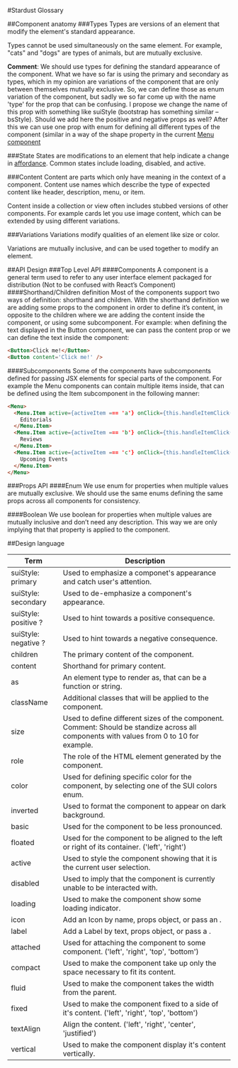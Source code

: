 #Stardust Glossary

##Component anatomy
###Types
Types are versions of an element that modify the element's standard appearance.

Types cannot be used simultaneously on the same element. For example, "cats" and "dogs" are types of animals, but are mutually exclusive.

<b>Comment</b>: We should use types for defining the standard appearance of the component. What we have so far is using the primary and secondary as types, which in my opinion are variations of the component that are only between themselves mutually exclusive. So, we can define those as enum variation of the component, but sadly we so far come up with the name 'type' for the prop that can be confusing. I propose we change the name of this prop with something like suiStyle (bootstrap has something similar – bsStyle). Should we add here the positive and negative props as well? After this we can use one prop with enum for defining all different types of the component (similar in a way of the shape property in the current [Menu component](https://github.com/stardust-ui/stardust/pull/68)

###State
States are modifications to an element that help indicate a change in [affordance](http://www.usabilityfirst.com/glossary/affordance/). Common states include loading, disabled, and active.

###Content
Content are parts which only have meaning in the context of a component. Content use names which describe the type of expected content like header, description, menu, or item.

Content inside a collection or view often includes stubbed versions of other components. For example cards let you use image content, which can be extended by using different variations.

###Variations
Variations modify qualities of an element like size or color.

Variations are mutually inclusive, and can be used together to modify an element.

##API Design
###Top Level API
####Components
A component is a general term used to refer to any user interface element packaged for distribution (Not to be confused with React’s Component)
####Shorthand/Children definition
Most of the components support two ways of definition: shorthand and children. With the shorthand definition we are adding some props to the component in order to define it’s content, in opposite to the children where we are adding the content inside the component, or using some subcomponent. For example: when defining the text displayed in the Button component, we can pass the content prop or we can define the text inside the component:
```html
<Button>Click me!</Button>
<Button content='Click me!' />
```
####Subcomponents
Some of the components have subcomponents defined for passing JSX elements for special parts of the component. For example the Menu components can contain multiple items inside, that can be defined using the Item subcomponent in the following manner:
```html
<Menu>
  <Menu.Item active={activeItem === 'a'} onClick={this.handleItemClick('a')}>
    Editorials
  </Menu.Item>
  <Menu.Item active={activeItem === 'b'} onClick={this.handleItemClick('b')}>
    Reviews
  </Menu.Item>
  <Menu.Item active={activeItem === 'c'} onClick={this.handleItemClick('c')}>
    Upcoming Events
  </Menu.Item>
</Menu>
```
###Props API
####Enum
We use enum for properties when multiple values are mutually exclusive. We should use the same enums defining the same props across all components for consistency.

####Boolean
We use boolean for properties when multiple values are mutually inclusive and don’t need any description. This way we are only implying that that property is applied to the component.

##Design language

|Term|Description|
--- | ---
suiStyle: primary | Used to emphasize a componet's appearance and catch user's attention.
suiStyle: secondary | Used to de-emphasize a component's appearance.
suiStyle: positive ? | Used to hint towards a positive consequence.
suiStyle: negative ? | Used to hint towards a negative consequence.
children | The primary content of the component.
content | Shorthand for primary content.
as | An element type to render as, that can be a function or string.
className | Additional classes that will be applied to the component.
size | Used to define different sizes of the component. Comment: Should be standize across all components with values from 0 to 10 for example.
role | The role of the HTML element generated by the component.
color | Used for defining specific color for the component, by selecting one of the SUI colors enum.
inverted | Used to format the component to appear on dark background.
basic | Used for the component to be less pronounced.
floated | Used for the component to be aligned to the left or right of its container. ('left', 'right')
active | Used to style the component showing that it is the current user selection.
disabled | Used to imply that the component is currently unable to be interacted with.
loading | Used to make the component show some loading indicator.
icon | Add an Icon by name, props object, or pass an <Icon />.
label | Add a Label by text, props object, or pass a <Label />.
attached | Used for attaching the component to some component. ('left',  'right', 'top', 'bottom')
compact | Used to make the component take up only the space necessary to fit its content.
fluid | Used to make the component takes the width from the parent.
fixed | Used to make the component fixed to a side of it's content. ('left', 'right', 'top', 'bottom')
textAlign | Align the content. ('left', 'right', 'center', 'justified')
vertical | Used to make the component display it's content vertically.

